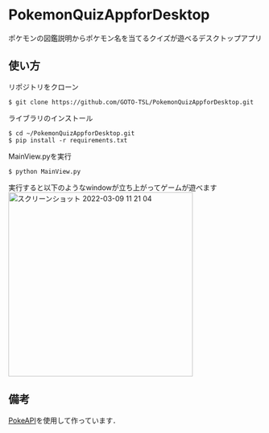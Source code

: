 # PokemonQuizAppforDesktop
ポケモンの図鑑説明からポケモン名を当てるクイズが遊べるデスクトップアプリ

## 使い方
リポジトリをクローン
```
$ git clone https://github.com/GOTO-TSL/PokemonQuizAppforDesktop.git
```
ライブラリのインストール
```
$ cd ~/PokemonQuizAppforDesktop.git
$ pip install -r requirements.txt
```
MainView.pyを実行
```
$ python MainView.py
```

実行すると以下のようなwindowが立ち上がってゲームが遊べます
<img width="366" alt="スクリーンショット 2022-03-09 11 21 04" src="https://user-images.githubusercontent.com/84612341/157365096-3390f605-2d82-44f8-8181-ff13f5349ed4.png">

## 備考
[PokeAPI](https://pokeapi.co/)を使用して作っています．
